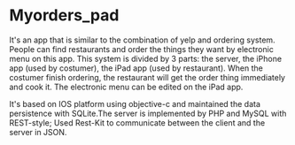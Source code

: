# Myorders_pad

It's an app that is similar to the combination of yelp and ordering system. People can find restaurants and order the things they want by electronic menu on this app. This system is divided by 3 parts: the server, the iPhone app (used by costumer), the iPad app (used by restaurant). When the costumer finish ordering, the restaurant will get the order thing immediately and cook it. The electronic menu can be edited on the iPad app.

It's based on IOS platform using objective-c and maintained the data persistence with SQLite.The server is implemented by PHP and MySQL with REST-style; Used Rest-Kit to communicate between the
client and the server in JSON.

